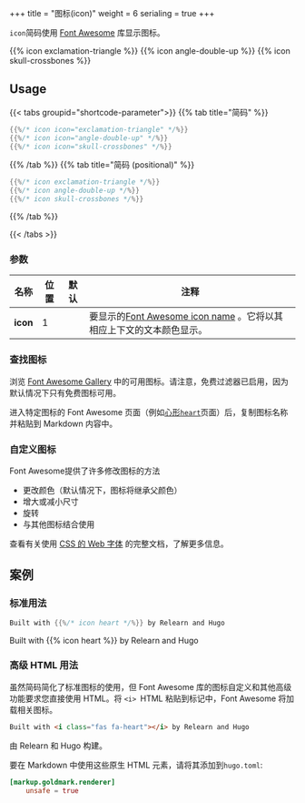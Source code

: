 +++
title = "图标(icon)"
weight = 6
serialing = true
+++

`icon`简码使用 [Font Awesome](https://fontawesome.com)  库显示图标。

{{% icon exclamation-triangle %}}
{{% icon angle-double-up %}}
{{% icon skull-crossbones %}}

## Usage

{{< tabs groupid="shortcode-parameter">}}
{{% tab title="简码" %}}

````go
{{%/* icon icon="exclamation-triangle" */%}}
{{%/* icon icon="angle-double-up" */%}}
{{%/* icon icon="skull-crossbones" */%}}
````

{{% /tab %}}
{{% tab title="简码 (positional)" %}}

````go
{{%/* icon exclamation-triangle */%}}
{{%/* icon angle-double-up */%}}
{{%/* icon skull-crossbones */%}}
````

{{% /tab %}}

{{< /tabs >}}

### 参数

| 名称                  | 位置 | 默认         | 注释       |
|-----------------------|----------|-----------------|-------------|
| **icon**              | 1        |  | 要显示的[Font Awesome icon name](#finding-an-icon) 。它将以其相应上下文的文本颜色显示。 |

### 查找图标

浏览 [Font Awesome Gallery](https://fontawesome.com/v5/search?m=free) 中的可用图标。请注意，免费过滤器已启用，因为默认情况下只有免费图标可用。

进入特定图标的 Font Awesome 页面（例如[心形`heart`](https://fontawesome.com/v5/icons/heart?s=solid)页面）后，复制图标名称并粘贴到 Markdown 内容中。


### 自定义图标

Font Awesome提供了许多修改图标的方法

- 更改颜色（默认情况下，图标将继承父颜色）
- 增大或减小尺寸
- 旋转
- 与其他图标结合使用

查看有关使用 [CSS 的 Web 字体](https://fontawesome.com/how-to-use/web-fonts-with-css) 的完整文档，了解更多信息。


## 案例

### 标准用法

````go
Built with {{%/* icon heart */%}} by Relearn and Hugo
````

Built with {{% icon heart %}} by Relearn and Hugo

### 高级 HTML 用法

虽然简码简化了标准图标的使用，但 Font Awesome 库的图标自定义和其他高级功能要求您直接使用 HTML。将 `<i> `HTML 粘贴到标记中，Font Awesome 将加载相关图标。

````html
Built with <i class="fas fa-heart"></i> by Relearn and Hugo
````

<i class="fas fa-heart"></i>
由 Relearn 和 Hugo 构建。

要在 Markdown 中使用这些原生 HTML 元素，请将其添加到`hugo.toml`:

````toml
[markup.goldmark.renderer]
    unsafe = true
````
